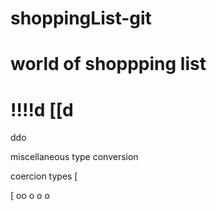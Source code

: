 # shoppingList-git
# world of shoppping list
!!!!d
[[d
===========================
ddo

miscellaneous
type conversion

coercion types 
[

[
oo
o
o
o
